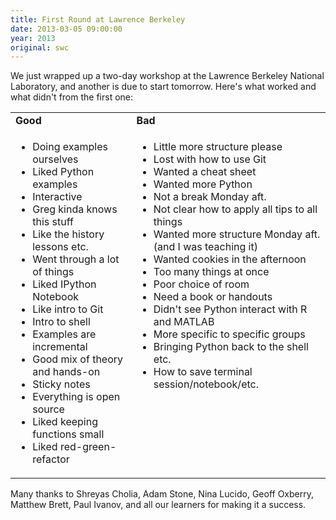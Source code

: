 ```yaml
---
title: First Round at Lawrence Berkeley
date: 2013-03-05 09:00:00
year: 2013
original: swc
---
```

<p>We just wrapped up a two-day workshop at the Lawrence Berkeley National Laboratory, and another is due to start tomorrow.  Here's what worked and what didn't from the first one:</p>
<table class="centered">
  <tr>
    <td><strong>Good</strong></td>
    <td><strong>Bad</strong></td>
  </tr>
  <tr>
    <td valign="top">
      <ul>
        <li>Doing examples ourselves</li>
        <li>Liked Python examples</li>
        <li>Interactive</li>
        <li>Greg kinda knows this stuff</li>
        <li>Like the history lessons etc.</li>
        <li>Went through a lot of things</li>
        <li>Liked IPython Notebook</li>
        <li>Like intro to Git</li>
        <li>Intro to shell</li>
        <li>Examples are incremental</li>
        <li>Good mix of theory and hands-on</li>
        <li>Sticky notes</li>
        <li>Everything is open source</li>
        <li>Liked keeping functions small</li>
        <li>Liked red-green-refactor</li>
      </ul>
    </td>
    <td valign="top">
      <ul>
        <li>Little more structure please</li>
        <li>Lost with how to use Git</li>
        <li>Wanted a cheat sheet</li>
        <li>Wanted more Python</li>
        <li>Not a break Monday aft.</li>
        <li>Not clear how to apply all tips to all things</li>
        <li>Wanted more structure Monday aft. (and I was teaching it)</li>
        <li>Wanted cookies in the afternoon</li>
        <li>Too many things at once</li>
        <li>Poor choice of room</li>
        <li>Need a book or handouts</li>
        <li>Didn't see Python interact with R and MATLAB</li>
        <li>More specific to specific groups</li>
        <li>Bringing Python back to the shell etc.</li>
        <li>How to save terminal session/notebook/etc.</li>
      </ul>
    </td>
  </tr>
</table>
<p>Many thanks to Shreyas Cholia, Adam Stone, Nina Lucido, Geoff Oxberry, Matthew Brett, Paul Ivanov, and all our learners for making it a success.</p>
